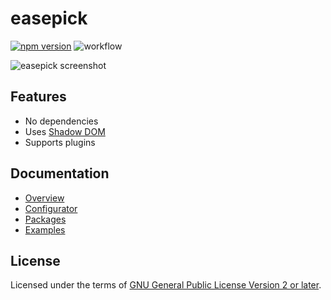 easepick
===

[![npm version](https://badge.fury.io/js/@easepick%2Fbundle.svg)](https://www.npmjs.com/package/@easepick/bundle) ![workflow](https://github.com/easepick/easepick/actions/workflows/node.js.yml/badge.svg)

![easepick screenshot](https://dev.jsx4.com/easepick/screenshot.png)

## Features

- No dependencies
- Uses [Shadow DOM](https://developer.mozilla.org/en-US/docs/Web/Web_Components/Using_shadow_DOM)
- Supports plugins


## Documentation

- [Overview](https://easepick.com/)
- [Configurator](https://easepick.com/configurator)
- [Packages](https://easepick.com/packages)
- [Examples](https://easepick.com/examples/basic.html)

## License

Licensed under the terms of [GNU General Public License Version 2 or later](http://www.gnu.org/licenses/gpl.html).
